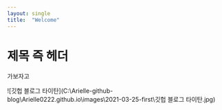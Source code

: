 ```yaml
---
layout: single
title:  "Welcome"
---
```


# 제목 즉 헤더
가보자고



![깃헙 블로그 타이탄](C:\Arielle-github-blog\Arielle0222.github.io\images\2021-03-25-first\깃헙 블로그 타이탄.jpg)
